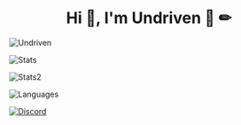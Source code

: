 <h1 align="center">Hi 👋, I'm Undriven 📕 ✏</h1>
<p> <img src="https://komarev.com/ghpvc/?username=Undriven&label=Profile%20views&color=0e75b6&style=flat" alt="Undriven" /> </p>
<p> <img alt="Stats" src="https://github-readme-stats.vercel.app/api?username=Undriven&count_private=true&show_icons=true&show_icons=true&theme=dracula" /> </p>
<p> <img alt="Stats2" src="https://github-readme-streak-stats.herokuapp.com/?user=Undriven&theme=dracula" /> </p>
<p> <img alt="Languages" src="https://github-readme-stats.vercel.app/api/top-langs/?username=Undriven&layout=compact&langs_count=10&show_icons=true&theme=dracula" /> </p>
<a href="https://discord.com/users/994156394129403937"><img src="https://lanyard.cnrad.dev/api/994156394129403937?borderRadius=20px&bg=00000000" alt="Discord" /></a>
